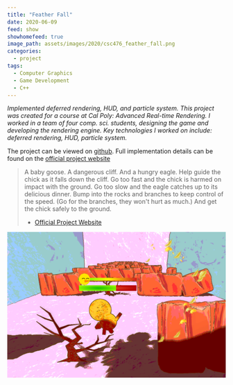 ```yaml
---
title: "Feather Fall"
date: 2020-06-09
feed: show
showhomefeed: true
image_path: assets/images/2020/csc476_feather_fall.png
categories:
  - project
tags:
  - Computer Graphics
  - Game Development
  - C++
---
```


_Implemented deferred rendering, HUD, and particle system. This project was created for a course at Cal Poly: Advanced Real-time Rendering. I worked in a team of four comp. sci. students, designing the game and developing the rendering engine. Key technologies I worked on include: deferred rendering, HUD, particle system._

The project can be viewed on [github](https://github.com/jjohn163/Lab1). Full implementation details can be found on the [official project website](https://jjohn163.github.io/Lab1/index.html)

> A baby goose. A dangerous cliff. And a hungry eagle.
> Help guide the chick as it falls down the cliff. Go too fast and the chick is harmed on impact with the ground. Go too slow and the eagle catches up to its delicious dinner. Bump into the rocks and branches to keep control of the speed. (Go for the branches, they won't hurt as much.) And get the chick safely to the ground.
> - [Official Project Website](https://jjohn163.github.io/Lab1/index.html)

![](/assets/images/2020/csc476_feather_fall.png)